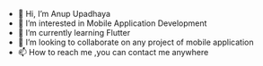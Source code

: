 - 👋 Hi, I’m Anup Upadhaya
- 👀 I’m interested in Mobile Application Development
- 🌱 I’m currently learning Flutter
- 💞️ I’m looking to collaborate on any project of mobile application
- 📫 How to reach me ,you can contact me anywhere

<!---
anupupadhaya123/anupupadhaya123 is a ✨ special ✨ repository because its `README.md` (this file) appears on your GitHub profile.
You can click the Preview link to take a look at your changes.
--->

